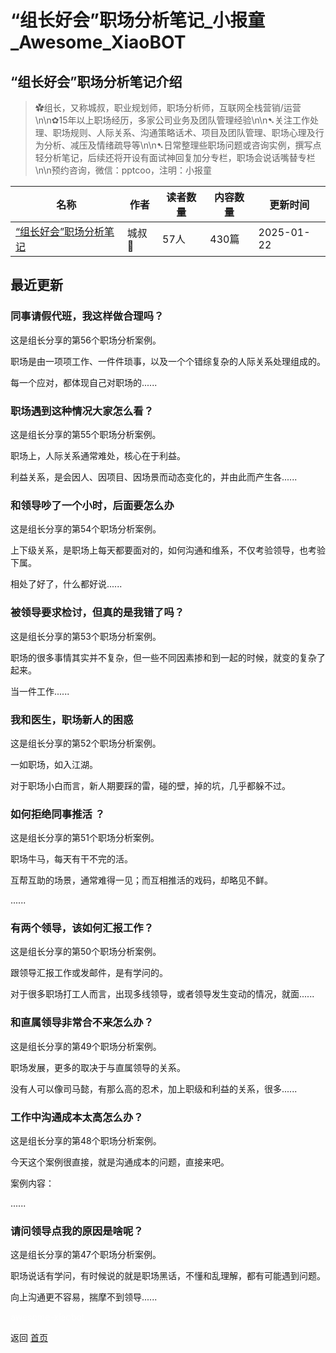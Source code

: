 # “组长好会”职场分析笔记_小报童_Awesome_XiaoBOT

## “组长好会”职场分析笔记介绍
> ✿组长，又称城叔，职业规划师，职场分析师，互联网全栈营销/运营\n\n✿15年以上职场经历，多家公司业务及团队管理经验\n\n➷关注工作处理、职场规则、人际关系、沟通策略话术、项目及团队管理、职场心理及行为分析、减压及情绪疏导等\n\n➷日常整理些职场问题或咨询实例，撰写点轻分析笔记，后续还将开设有面试神回复加分专栏，职场会说话嘴替专栏\n\n预约咨询，微信：pptcoo，注明：小报童  
  


|名称|作者|读者数量|内容数量|更新时间|
|---|---|---|---|---|
|[“组长好会”职场分析笔记](https://xiaobot.net/p/goodsee?refer=0b133df9-27dc-423b-8101-639049001c13)|城叔🐯|57人|430篇|2025-01-22|

## 最近更新
### 同事请假代班，我这样做合理吗？

这是组长分享的第56个职场分析案例。

职场是由一项项工作、一件件琐事，以及一个个错综复杂的人际关系处理组成的。

每一个应对，都体现自己对职场的......

### 职场遇到这种情况大家怎么看？

这是组长分享的第55个职场分析案例。

职场上，人际关系通常难处，核心在于利益。

利益关系，是会因人、因项目、因场景而动态变化的，并由此而产生各......

### 和领导吵了一个小时，后面要怎么办

这是组长分享的第54个职场分析案例。

上下级关系，是职场上每天都要面对的，如何沟通和维系，不仅考验领导，也考验下属。

相处了好了，什么都好说......

### 被领导要求检讨，但真的是我错了吗？

这是组长分享的第53个职场分析案例。

职场的很多事情其实并不复杂，但一些不同因素掺和到一起的时候，就变的复杂了起来。

当一件工作......

### 我和医生，职场新人的困惑

这是组长分享的第52个职场分析案例。

一如职场，如入江湖。

对于职场小白而言，新人期要踩的雷，碰的壁，掉的坑，几乎都躲不过。

### 如何拒绝同事推活 ？

这是组长分享的第51个职场分析案例。

职场牛马，每天有干不完的活。

互帮互助的场景，通常难得一见；而互相推活的戏码，却略见不鲜。

......

### 有两个领导，该如何汇报工作？

这是组长分享的第50个职场分析案例。

跟领导汇报工作或发邮件，是有学问的。

对于很多职场打工人而言，出现多线领导，或者领导发生变动的情况，就面......

### 和直属领导非常合不来怎么办？

这是组长分享的第49个职场分析案例。

职场发展，更多的取决于与直属领导的关系。

没有人可以像司马懿，有那么高的忍术，加上职级和利益的关系，很多......

### 工作中沟通成本太高怎么办？

这是组长分享的第48个职场分析案例。

今天这个案例很直接，就是沟通成本的问题，直接来吧。

案例内容：

......

### 请问领导点我的原因是啥呢？

这是组长分享的第47个职场分析案例。

职场说话有学问，有时候说的就是职场黑话，不懂和乱理解，都有可能遇到问题。

向上沟通更不容易，揣摩不到领导......


<a href="https://github.com/Reno9527/awesome-xiaobot" style="color: white; text-decoration: none;">awesome-xiaobot</a>

返回 [首页](../README.md)
